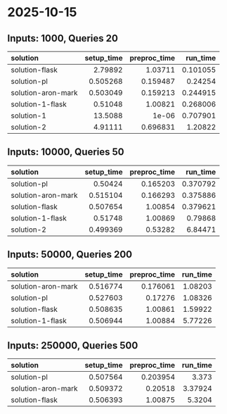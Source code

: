 # 2025-10-15

## Inputs: 1000, Queries 20

| solution           |   setup_time |   preproc_time |   run_time |
|:-------------------|-------------:|---------------:|-----------:|
| solution-flask     |     2.79892  |       1.03711  |   0.101055 |
| solution-pl        |     0.505268 |       0.159487 |   0.24254  |
| solution-aron-mark |     0.503049 |       0.159213 |   0.244915 |
| solution-1-flask   |     0.51048  |       1.00821  |   0.268006 |
| solution-1         |    13.5088   |       1e-06    |   0.707901 |
| solution-2         |     4.91111  |       0.696831 |   1.20822  |

## Inputs: 10000, Queries 50

| solution           |   setup_time |   preproc_time |   run_time |
|:-------------------|-------------:|---------------:|-----------:|
| solution-pl        |     0.50424  |       0.165203 |   0.370792 |
| solution-aron-mark |     0.515104 |       0.166293 |   0.375886 |
| solution-flask     |     0.507654 |       1.00854  |   0.379621 |
| solution-1-flask   |     0.51748  |       1.00869  |   0.79868  |
| solution-2         |     0.499369 |       0.53282  |   6.84471  |

## Inputs: 50000, Queries 200

| solution           |   setup_time |   preproc_time |   run_time |
|:-------------------|-------------:|---------------:|-----------:|
| solution-aron-mark |     0.516774 |       0.176061 |    1.08203 |
| solution-pl        |     0.527603 |       0.17276  |    1.08326 |
| solution-flask     |     0.508635 |       1.00861  |    1.59922 |
| solution-1-flask   |     0.506944 |       1.00884  |    5.77226 |

## Inputs: 250000, Queries 500

| solution           |   setup_time |   preproc_time |   run_time |
|:-------------------|-------------:|---------------:|-----------:|
| solution-pl        |     0.507564 |       0.203954 |    3.373   |
| solution-aron-mark |     0.509372 |       0.20518  |    3.37924 |
| solution-flask     |     0.506393 |       1.00875  |    5.3204  |